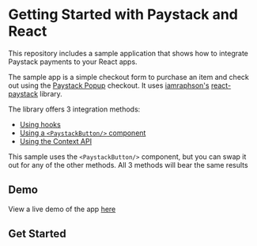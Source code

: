 # Getting Started with Paystack and React

This repository includes a sample application that shows how to integrate Paystack payments to your React apps.

The sample app is a simple checkout form to purchase an item and check out using the [Paystack Popup](https://paystack.com/docs/payments/accept-payments/#popup) checkout. It uses [iamraphson's](https://github.com/iamraphson) [react-paystack](https://github.com/iamraphson/react-paystack) library.

The library offers 3 integration methods:
- [Using hooks](https://github.com/iamraphson/react-paystack#1-using-the-paystack-hook)
- [Using a `<PaystackButton/>` component](https://github.com/iamraphson/react-paystack#2-using-the-paystack-button)
- [Using the Context API](https://github.com/iamraphson/react-paystack#3-using-the-paystack-consumer)

This sample uses the `<PaystackButton/>` component, but you can swap it out for any of the other methods. All 3 methods will bear the same results


## Demo

View a live demo of the app [here](https://react-paystack-guide.netlify.app/)

## Get Started

